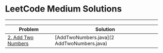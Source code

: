 # LeetCode Medium Solutions

---

| Problem                                                              | Solution                                   |
|----------------------------------------------------------------------|--------------------------------------------|
| [2. Add Two Numbers](https://leetcode.com/problems/add-two-numbers/) | [AddTwoNumbers.java](2 AddTwoNumbers.java) |
